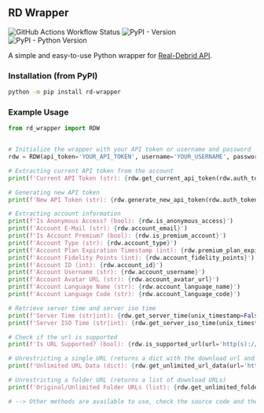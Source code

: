 ## RD Wrapper

![GitHub Actions Workflow Status](https://img.shields.io/github/actions/workflow/status/Henrique-Coder/rd-wrapper/.github%2Fworkflows%2Fpython-package.yml?branch=main&style=for-the-badge&logo=github&labelColor=gray&cacheSeconds=60&link=https%3A%2F%2Fgithub.com%2FHenrique-Coder%2Frd-wrapper)
![PyPI - Version](https://img.shields.io/pypi/v/rd-wrapper?style=for-the-badge&logo=pypi&labelColor=gray&color=white&cacheSeconds=60&link=https%3A%2F%2Fpypi.org%2Fproject%2Frd-wrapper)
![PyPI - Python Version](https://img.shields.io/pypi/pyversions/rd-wrapper?style=for-the-badge&logo=pypi&labelColor=gray&color=white&cacheSeconds=60&link=https%3A%2F%2Fpypi.org%2Fproject%2Frd-wrapper)

A simple and easy-to-use Python wrapper for [Real-Debrid API](https://api.real-debrid.com).

### Installation (from PyPI)

```bash
python -m pip install rd-wrapper
```

### Example Usage

```python
from rd_wrapper import RDW


# Initialize the wrapper with your API token or username and password
rdw = RDW(api_token='YOUR_API_TOKEN', username='YOUR_USERNAME', password='YOUR_PASSWORD',  anonymous_access=False)

# Extracting current API token from the account
print(f'Current API Token (str): {rdw.get_current_api_token(rdw.auth_token)}')

# Generating new API token
print(f'New API Token (str): {rdw.generate_new_api_token(rdw.auth_token)}')

# Extracting account information
print(f'Is Anonymous Access? (bool): {rdw.is_anonymous_access}')
print(f'Account E-Mail (str): {rdw.account_email}')
print(f'Is Account Premium? (bool): {rdw.is_premium_account}')
print(f'Account Type (str): {rdw.account_type}')
print(f'Account Plan Expiration Timestamp (int): {rdw.premium_plan_expiration_timestamp}')
print(f'Account Fidelity Points (int): {rdw.account_fidelity_points}')
print(f'Account ID (int): {rdw.account_id}')
print(f'Account Username (str): {rdw.account_username}')
print(f'Account Avatar URL (str): {rdw.account_avatar_url}')
print(f'Account Language Name (str): {rdw.account_language_name}')
print(f'Account Language Code (str): {rdw.account_language_code}')

# Retrieve server time and server iso time
print(f'Server Time (str|int): {rdw.get_server_time(unix_timestamp=False)}')
print(f'Server ISO Time (str|int): {rdw.get_server_iso_time(unix_timestamp=True)}')

# Check if the url is supported
print(f'Is URL Supported? (bool): {rdw.is_supported_url(url='http(s)://...', password=None)}')

# Unrestricting a single URL (returns a dict with the download url and other info)
print(f'Unlimited URL Data (dict): {rdw.get_unlimited_url_data(url='http(s)://...', password=None, remote_traffic=False)}')

# Unrestricting a folder URL (returns a list of download URLs)
print(f'Original/Unlimited Folder URLs (list): {rdw.get_unlimited_folder_url_list(url='http(s)://...', unrestrict_urls=True)}')

# --> Other methods are available to use, check the source code and the documentation for more information
```
